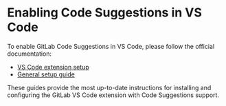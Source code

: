 # Enabling Code Suggestions in VS Code

To enable GitLab Code Suggestions in VS Code, please follow the official documentation:

- [VS Code extension setup](https://docs.gitlab.com/editor_extensions/visual_studio_code/setup/)
- [General setup guide](https://docs.gitlab.com/user/project/repository/code_suggestions/set_up/)

These guides provide the most up-to-date instructions for installing and configuring the GitLab VS Code extension with Code
Suggestions support.
